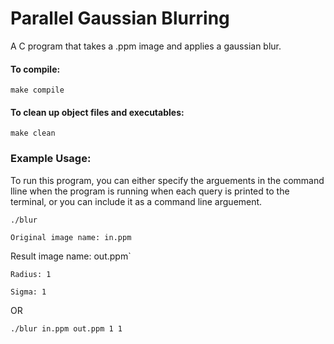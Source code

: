 # Parallel Gaussian Blurring

A C program that takes a .ppm image and applies a gaussian blur.

#### To compile:
`make compile`

#### To clean up object files and executables:
`make clean`



### Example Usage:

To run this program, you can either specify the arguements in the command lline when the program is running when each query is printed to the terminal, or you can include it as a command line arguement.

`./blur`

`Original image name: in.ppm`

Result image name: out.ppm`

`Radius: 1`

`Sigma: 1`

OR 

`./blur in.ppm out.ppm 1 1`

